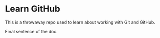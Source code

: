 # Learn GitHub

This is a throwaway repo used to learn about working with Git and GitHub.

Final sentence of the doc.
